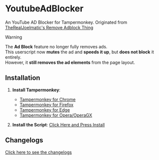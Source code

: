 # YoutubeAdBlocker
An YouTube AD Blocker for Tampermonkey. Originated from [TheRealJoelmatic's Remove Adblock Thing](https://github.com/TheRealJoelmatic/RemoveAdblockThing)

> [!WARNING]
> The **Ad Block** feature no longer fully removes ads.  
> This userscript now **mutes** the ad and **speeds it up**, but **does not block** it entirely.  
> However, it **still removes the ad elements** from the page layout.

## Installation

1. **Install Tampermonkey**:
   - [Tampermonkey for Chrome](https://chrome.google.com/webstore/detail/tampermonkey/dhdgffkkebhmkfjojejmpbldmpobfkfo)
   - [Tampermonkey for Firefox](https://addons.mozilla.org/en-US/firefox/addon/tampermonkey/)
   - [Tampermonkey for Edge](https://microsoftedge.microsoft.com/addons/detail/tampermonkey/iikmkjmpaadaobahmlepeloendndfphd)
   - [Tampermonkey for Opera/OperaGX](https://addons.opera.com/en-gb/extensions/details/tampermonkey-beta/)

2. **Install the Script**:
   [Click Here and Press Install](YTADBlocker.user.js?raw=True)

## Changelogs
[Click here to see the changelogs](https://github.com/mstudio45/YoutubeAdBlocker/blob/main/CHANGELOGS.md)
